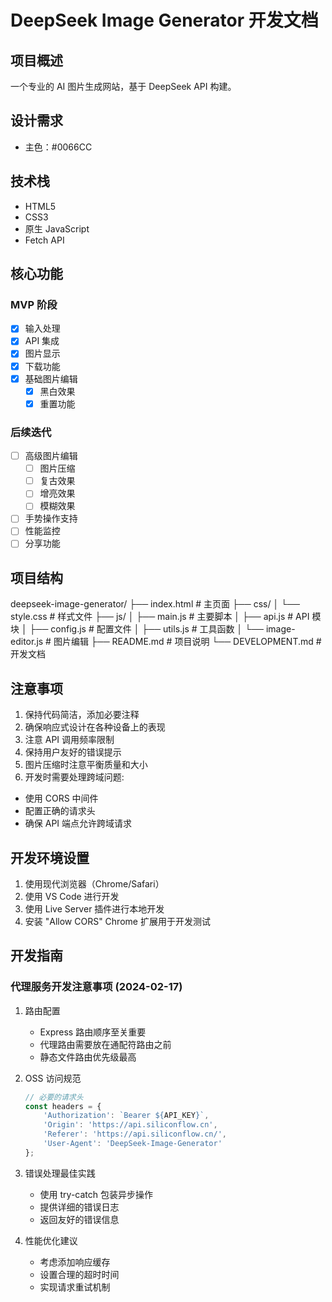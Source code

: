 # DeepSeek Image Generator 开发文档

## 项目概述
一个专业的 AI 图片生成网站，基于 DeepSeek API 构建。

## 设计需求
- 主色：#0066CC

## 技术栈
- HTML5
- CSS3
- 原生 JavaScript
- Fetch API

## 核心功能
### MVP 阶段
- [x] 输入处理
- [x] API 集成
- [x] 图片显示
- [x] 下载功能
- [x] 基础图片编辑
  - [x] 黑白效果
  - [x] 重置功能

### 后续迭代
- [ ] 高级图片编辑
  - [ ] 图片压缩
  - [ ] 复古效果
  - [ ] 增亮效果
  - [ ] 模糊效果
- [ ] 手势操作支持
- [ ] 性能监控
- [ ] 分享功能

## 项目结构
deepseek-image-generator/
├── index.html     # 主页面
├── css/
│ └── style.css    # 样式文件
├── js/
│ ├── main.js      # 主要脚本
│ ├── api.js       # API 模块
│ ├── config.js    # 配置文件
│ ├── utils.js     # 工具函数
│ └── image-editor.js # 图片编辑
├── README.md      # 项目说明
└── DEVELOPMENT.md # 开发文档

## 注意事项
1. 保持代码简洁，添加必要注释
2. 确保响应式设计在各种设备上的表现
3. 注意 API 调用频率限制
4. 保持用户友好的错误提示
5. 图片压缩时注意平衡质量和大小
6. 开发时需要处理跨域问题:
  - 使用 CORS 中间件
  - 配置正确的请求头
  - 确保 API 端点允许跨域请求

## 开发环境设置
1. 使用现代浏览器（Chrome/Safari）
2. 使用 VS Code 进行开发
3. 使用 Live Server 插件进行本地开发
4. 安装 "Allow CORS" Chrome 扩展用于开发测试

## 开发指南

### 代理服务开发注意事项 (2024-02-17)
1. 路由配置
   - Express 路由顺序至关重要
   - 代理路由需要放在通配符路由之前
   - 静态文件路由优先级最高

2. OSS 访问规范
   ```javascript
   // 必要的请求头
   const headers = {
       'Authorization': `Bearer ${API_KEY}`,
       'Origin': 'https://api.siliconflow.cn',
       'Referer': 'https://api.siliconflow.cn/',
       'User-Agent': 'DeepSeek-Image-Generator'
   };
   ```

3. 错误处理最佳实践
   - 使用 try-catch 包装异步操作
   - 提供详细的错误日志
   - 返回友好的错误信息

4. 性能优化建议
   - 考虑添加响应缓存
   - 设置合理的超时时间
   - 实现请求重试机制